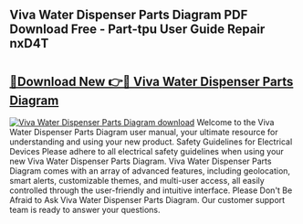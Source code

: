 ## Viva Water Dispenser Parts Diagram PDF Download Free - Part-tpu User Guide Repair nxD4T

# <h2><a href="http://dfo09v9.blite.top/?on=Viva+Water+Dispenser+Parts+Diagram">🔗Download New 👉🔴 Viva Water Dispenser Parts Diagram</a></h2>

[![Viva Water Dispenser Parts Diagram download](https://i.imgur.com/lujVjoI.png)](http://dfo09v9.blite.top/?on=Viva+Water+Dispenser+Parts+Diagram)
Welcome to the Viva Water Dispenser Parts Diagram user manual, your ultimate resource for understanding and using your new product. Safety Guidelines for Electrical Devices Please adhere to all electrical safety guidelines when using your new Viva Water Dispenser Parts Diagram. Viva Water Dispenser Parts Diagram comes with an array of advanced features, including geolocation, smart alerts, customizable themes, and multi-user access, all easily controlled through the user-friendly and intuitive interface. Please Don't Be Afraid to Ask Viva Water Dispenser Parts Diagram. Our customer support team is ready to answer your questions.
